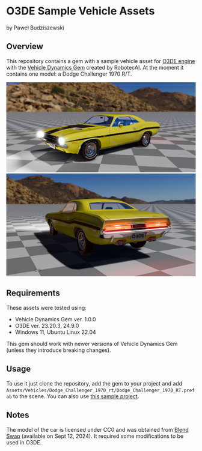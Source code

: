 # O3DE Sample Vehicle Assets

by Paweł Budziszewski

## Overview

This repository contains a gem with a sample vehicle asset for [O3DE engine](https://o3de.org/) with the [Vehicle Dynamics Gem](https://github.com/RobotecAI/o3de-vehicle-dynamics-gem) created by RobotecAI.
At the moment it contains one model: a Dodge Challenger 1970 R/T. 

![Challenger_overview_1](Docs/Images/Challenger_overview_1.png)
![Challenger_overview_2](Docs/Images/Challenger_overview_2.png)

## Requirements

These assets were tested using:
- Vehicle Dynamics Gem ver. 1.0.0
- O3DE ver. 23.20.3, 24.9.0
- Windows 11, Ubuntu Linux 22.04

This gem should work with newer versions of Vehicle Dynamics Gem (unless they introduce breaking changes).

## Usage

To use it just clone the repository, add the gem to your project and add `Assets/Vehicles/Dodge_Challenger_1970_rt/Dodge_Challenger_1970_RT.prefab` to the scene. You can also use [this sample project](https://github.com/pawelbudziszewski/O3DEDodgeChallenger1970RT).

## Notes

The model of the car is licensed under CC0 and was obtained from [Blend Swap](https://www.blendswap.com/blend/4046) (available on Sept 12, 2024). It required some modifications to be used in O3DE.
